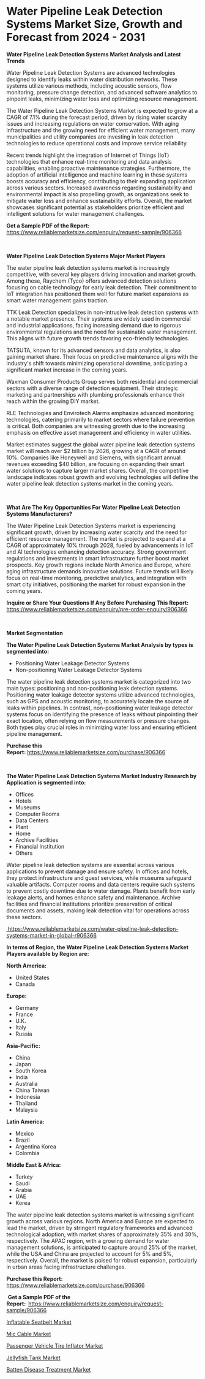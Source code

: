 <p><h1>Water Pipeline Leak Detection Systems Market Size, Growth and Forecast from 2024 - 2031</h1></p><p><strong>Water Pipeline Leak Detection Systems Market Analysis and Latest Trends</strong></p>
<p><p>Water Pipeline Leak Detection Systems are advanced technologies designed to identify leaks within water distribution networks. These systems utilize various methods, including acoustic sensors, flow monitoring, pressure change detection, and advanced software analytics to pinpoint leaks, minimizing water loss and optimizing resource management. </p><p>The Water Pipeline Leak Detection Systems Market is expected to grow at a CAGR of 7.1% during the forecast period, driven by rising water scarcity issues and increasing regulations on water conservation. With aging infrastructure and the growing need for efficient water management, many municipalities and utility companies are investing in leak detection technologies to reduce operational costs and improve service reliability. </p><p>Recent trends highlight the integration of Internet of Things (IoT) technologies that enhance real-time monitoring and data analysis capabilities, enabling proactive maintenance strategies. Furthermore, the adoption of artificial intelligence and machine learning in these systems boosts accuracy and efficiency, contributing to their expanding application across various sectors. Increased awareness regarding sustainability and environmental impact is also propelling growth, as organizations seek to mitigate water loss and enhance sustainability efforts. Overall, the market showcases significant potential as stakeholders prioritize efficient and intelligent solutions for water management challenges.</p></p>
<p><strong>Get a Sample PDF of the Report:&nbsp;</strong> <a href="https://www.reliablemarketsize.com/enquiry/request-sample/906366?utm_campaign=1845&utm_medium=2&utm_source=Github&utm_content=ia&utm_term=03122024&utm_id=water-pipeline-leak-detection-systems">https://www.reliablemarketsize.com/enquiry/request-sample/906366</a></p>
<p>&nbsp;</p>
<p><strong>Water Pipeline Leak Detection Systems Major Market Players</strong></p>
<p><p>The water pipeline leak detection systems market is increasingly competitive, with several key players driving innovation and market growth. Among these, Raychem (Tyco) offers advanced detection solutions focusing on cable technology for early leak detection. Their commitment to IoT integration has positioned them well for future market expansions as smart water management gains traction.</p><p>TTK Leak Detection specializes in non-intrusive leak detection systems with a notable market presence. Their systems are widely used in commercial and industrial applications, facing increasing demand due to rigorous environmental regulations and the need for sustainable water management. This aligns with future growth trends favoring eco-friendly technologies.</p><p>TATSUTA, known for its advanced sensors and data analytics, is also gaining market share. Their focus on predictive maintenance aligns with the industry's shift towards minimizing operational downtime, anticipating a significant market increase in the coming years.</p><p>Waxman Consumer Products Group serves both residential and commercial sectors with a diverse range of detection equipment. Their strategic marketing and partnerships with plumbing professionals enhance their reach within the growing DIY market.</p><p>RLE Technologies and Envirotech Alarms emphasize advanced monitoring technologies, catering primarily to market sectors where failure prevention is critical. Both companies are witnessing growth due to the increasing emphasis on effective asset management and efficiency in water utilities.</p><p>Market estimates suggest the global water pipeline leak detection systems market will reach over $2 billion by 2026, growing at a CAGR of around 10%. Companies like Honeywell and Siemens, with significant annual revenues exceeding $40 billion, are focusing on expanding their smart water solutions to capture larger market shares. Overall, the competitive landscape indicates robust growth and evolving technologies will define the water pipeline leak detection systems market in the coming years.</p></p>
<p>&nbsp;</p>
<p><strong>What Are The Key Opportunities For Water Pipeline Leak Detection Systems Manufacturers?</strong></p>
<p><p>The Water Pipeline Leak Detection Systems market is experiencing significant growth, driven by increasing water scarcity and the need for efficient resource management. The market is projected to expand at a CAGR of approximately 10% through 2028, fueled by advancements in IoT and AI technologies enhancing detection accuracy. Strong government regulations and investments in smart infrastructure further boost market prospects. Key growth regions include North America and Europe, where aging infrastructure demands innovative solutions. Future trends will likely focus on real-time monitoring, predictive analytics, and integration with smart city initiatives, positioning the market for robust expansion in the coming years.</p></p>
<p><strong>Inquire or Share Your Questions If Any Before Purchasing This Report:</strong> <a href="https://www.reliablemarketsize.com/enquiry/pre-order-enquiry/906366?utm_campaign=1845&utm_medium=2&utm_source=Github&utm_content=ia&utm_term=03122024&utm_id=water-pipeline-leak-detection-systems">https://www.reliablemarketsize.com/enquiry/pre-order-enquiry/906366</a></p>
<p>&nbsp;</p>
<p><strong>Market Segmentation</strong></p>
<p><strong>The Water Pipeline Leak Detection Systems Market Analysis by types is segmented into:</strong></p>
<p><ul><li>Positioning Water Leakage Detector Systems</li><li>Non-positioning Water Leakage Detector Systems</li></ul></p>
<p><p>The water pipeline leak detection systems market is categorized into two main types: positioning and non-positioning leak detection systems. Positioning water leakage detector systems utilize advanced technologies, such as GPS and acoustic monitoring, to accurately locate the source of leaks within pipelines. In contrast, non-positioning water leakage detector systems focus on identifying the presence of leaks without pinpointing their exact location, often relying on flow measurements or pressure changes. Both types play crucial roles in minimizing water loss and ensuring efficient pipeline management.</p></p>
<p><strong>Purchase this Report:&nbsp;</strong><a href="https://www.reliablemarketsize.com/purchase/906366?utm_campaign=1845&utm_medium=2&utm_source=Github&utm_content=ia&utm_term=03122024&utm_id=water-pipeline-leak-detection-systems">https://www.reliablemarketsize.com/purchase/906366</a></p>
<p>&nbsp;</p>
<p><strong>The Water Pipeline Leak Detection Systems Market Industry Research by Application is segmented into:</strong></p>
<p><ul><li>Offices</li><li>Hotels</li><li>Museums</li><li>Computer Rooms</li><li>Data Centers</li><li>Plant</li><li>Home</li><li>Archive Facilities</li><li>Financial Institution</li><li>Others</li></ul></p>
<p><p>Water pipeline leak detection systems are essential across various applications to prevent damage and ensure safety. In offices and hotels, they protect infrastructure and guest services, while museums safeguard valuable artifacts. Computer rooms and data centers require such systems to prevent costly downtime due to water damage. Plants benefit from early leakage alerts, and homes enhance safety and maintenance. Archive facilities and financial institutions prioritize preservation of critical documents and assets, making leak detection vital for operations across these sectors.</p></p>
<p><a href="https://www.reliablemarketsize.com/water-pipeline-leak-detection-systems-market-in-global-r906366?utm_campaign=1845&utm_medium=2&utm_source=Github&utm_content=ia&utm_term=03122024&utm_id=water-pipeline-leak-detection-systems">&nbsp;https://www.reliablemarketsize.com/water-pipeline-leak-detection-systems-market-in-global-r906366</a></p>
<p><strong>In terms of Region, the Water Pipeline Leak Detection Systems Market Players available by Region are:</strong></p>
<p>
    <p> <strong> North America: </strong>
        <ul>
            <li>United States</li>
            <li>Canada</li>
        </ul>
        </p> 
    <p> <strong> Europe: </strong>
        <ul>
            <li>Germany</li>
            <li>France</li>
            <li>U.K.</li>
            <li>Italy</li>
            <li>Russia</li>
        </ul>
        </p> 
    <p> <strong> Asia-Pacific: </strong>
        <ul>
            <li>China</li>
            <li>Japan</li>
            <li>South Korea</li>
            <li>India</li>
            <li>Australia</li>
            <li>China Taiwan</li>
            <li>Indonesia</li>
            <li>Thailand</li>
            <li>Malaysia</li>
        </ul>
        </p> 
    <p> <strong> Latin America: </strong>
        <ul>
            <li>Mexico</li>
            <li>Brazil</li>
            <li>Argentina Korea</li>
            <li>Colombia</li>
        </ul>
        </p> 
    <p> <strong> Middle East & Africa: </strong>
        <ul>
            <li>Turkey</li>
            <li>Saudi</li>
            <li>Arabia</li>
            <li>UAE</li>
            <li>Korea</li>
        </ul>
    </p>
    </p>
<p><p>The water pipeline leak detection systems market is witnessing significant growth across various regions. North America and Europe are expected to lead the market, driven by stringent regulatory frameworks and advanced technological adoption, with market shares of approximately 35% and 30%, respectively. The APAC region, with a growing demand for water management solutions, is anticipated to capture around 25% of the market, while the USA and China are projected to account for 5% and 5%, respectively. Overall, the market is poised for robust expansion, particularly in urban areas facing infrastructure challenges.</p></p>
<p><strong>Purchase this Report: </strong><a href="https://www.reliablemarketsize.com/purchase/906366?utm_campaign=1845&utm_medium=2&utm_source=Github&utm_content=ia&utm_term=03122024&utm_id=water-pipeline-leak-detection-systems">https://www.reliablemarketsize.com/purchase/906366</a></p>
<p>&nbsp;<strong>Get a Sample PDF of the Report:&nbsp;&nbsp;</strong><a href="https://www.reliablemarketsize.com/enquiry/request-sample/906366?utm_campaign=1845&utm_medium=2&utm_source=Github&utm_content=ia&utm_term=03122024&utm_id=water-pipeline-leak-detection-systems">https://www.reliablemarketsize.com/enquiry/request-sample/906366</a></p>
<p><strong></strong></p>
<p><p><a href="https://www.linkedin.com/pulse/inflatable-seatbelt-value-chain-analysis-from-raw-materials-yy9ic?utm_campaign=1845&utm_medium=2&utm_source=Github&utm_content=ia&utm_term=03122024&utm_id=water-pipeline-leak-detection-systems">Inflatable Seatbelt Market</a></p><p><a href="https://issuu.com/reportprime-2/docs/mic-cable-market-size-2030.pptx?utm_campaign=1845&utm_medium=2&utm_source=Github&utm_content=ia&utm_term=03122024&utm_id=water-pipeline-leak-detection-systems">Mic Cable Market</a></p><p><a href="https://github.com/RickHolmes3/Market-Research-Report-List-7/blob/main/passenger-vehicle-tire-inflator-market.md?utm_campaign=1845&utm_medium=2&utm_source=Github&utm_content=ia&utm_term=03122024&utm_id=water-pipeline-leak-detection-systems">Passenger Vehicle Tire Inflator Market</a></p><p><a href="https://issuu.com/reportprime-2/docs/jellyfish-tank-market-size-2030.pptx?utm_campaign=1845&utm_medium=2&utm_source=Github&utm_content=ia&utm_term=03122024&utm_id=water-pipeline-leak-detection-systems">Jellyfish Tank Market</a></p><p><a href="https://www.linkedin.com/pulse/batten-disease-treatment-research-report-industry-development-dnwce?utm_campaign=1845&utm_medium=2&utm_source=Github&utm_content=ia&utm_term=03122024&utm_id=water-pipeline-leak-detection-systems">Batten Disease Treatment Market</a></p></p>